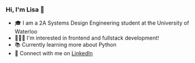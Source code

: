 ### Hi, I'm Lisa 👋

- 🎓 I am a 2A Systems Design Engineering student at the University of Waterloo
- 👩🏻‍💻 I'm interested in frontend and fullstack development!
- 📚 Currently learning more about Python
- 📱 Connect with me on [LinkedIn](https://www.linkedin.com/in/lisazhao03/ "LinkedIn")

<!--
**lisazhao30/lisazhao30** is a ✨ _special_ ✨ repository because its `README.md` (this file) appears on your GitHub profile.

Here are some ideas to get you started:

- 🔭 I’m currently working on ...
- 🌱 I’m currently learning ...
- 👯 I’m looking to collaborate on ...
- 🤔 I’m looking for help with ...
- 💬 Ask me about ...
- 📫 How to reach me: ...
- 😄 Pronouns: ...
- ⚡ Fun fact: ...
-->
